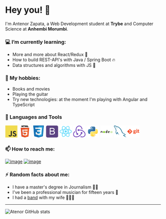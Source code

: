 
# Hey you! 👋

I'm Antenor Zapata, a Web Development student at **Trybe** and Computer Science at **Anhembi Morumbi**.

### 💻 I’m currently learning: 

-  More and more about React/Redux 💙
-  How to build REST-API's with Java / Spring Boot 🔥
-  Data structures and algorithms with JS 🧠

### 🤹 My hobbies:

- Books and movies
- Playing the guitar 
- Try new technologies: at the moment I'm playing with Angular and TypeScript

### 🔧 Languages and Tools 
<img src="https://raw.githubusercontent.com/devicons/devicon/master/icons/javascript/javascript-original.svg" alt='javascript' width="40" height="40" style="max-width:100%"></img>
<img src="https://raw.githubusercontent.com/devicons/devicon/master/icons/html5/html5-original-wordmark.svg" alt='html' width="40" height="40" style="max-width:100%"></img>
<img src="https://raw.githubusercontent.com/devicons/devicon/master/icons/css3/css3-original.svg" alt='css' width="40" height="40" style="max-width:100%"></img>
<img src="https://raw.githubusercontent.com/devicons/devicon/master/icons/bootstrap/bootstrap-plain.svg" alt='bootstrap' width="40" height="40" style="max-width:100%"></img>
<img src="https://raw.githubusercontent.com/devicons/devicon/master/icons/react/react-original.svg" alt='react' width="40" height="40" style="max-width:100%"></img>
<img src="https://raw.githubusercontent.com/devicons/devicon/master/icons/redux/redux-original.svg" alt='redux' width="40" height="40" style="max-width:100%"></img>
<img src="https://raw.githubusercontent.com/devicons/devicon/master/icons/python/python-original.svg" alt='python' width="40" height="40" style="max-width:100%"></img>
<img src="https://raw.githubusercontent.com/devicons/devicon/master/icons/nodejs/nodejs-original-wordmark.svg" alt='nodejs' width="40" height="40" style="max-width:100%"></img>
<img src="https://raw.githubusercontent.com/devicons/devicon/master/icons/mysql/mysql-original.svg" alt='mysql' width="40" height="40" style="max-width:100%"></img>
<img src="https://raw.githubusercontent.com/devicons/devicon/master/icons/git/git-plain-wordmark.svg" alt='git' width="40" height="40" style="max-width:100%"></img>



### 📫 How to reach me:
  [![image](https://img.shields.io/badge/LinkedIn-0077B5?style=for-the-badge&logo=linkedin&logoColor=white)](https://www.linkedin.com/in/antenorzpt/) [![image](https://img.shields.io/badge/Instagram-E4405F?style=for-the-badge&logo=instagram&logoColor=white)](https://www.instagram.com/nokszap/)
  
 ### ⚡ Random facts about me:
- I have a master's degree in Journalism 👨‍🎓
- I've been a professional musician for fifteen years 🎸
- I had a [band](https://www.instagram.com/projetozis/) with my wife 👨🎵👩
---
![Atenor GitHub stats](https://github-readme-stats.vercel.app/api?username=AntenorZapata&show_icons=true&theme=radical)

